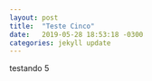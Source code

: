```yaml
---
layout: post
title:  "Teste Cinco"
date:   2019-05-28 18:53:18 -0300
categories: jekyll update
---
```

testando 5

